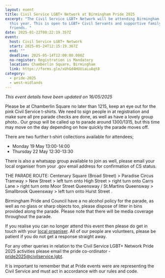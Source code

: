 ```yaml
---
layout: event
title: Civil Service LGBT+ Network at Birmingham Pride 2025
excerpt: "The Civil Service LGBT+ Network will be attending Birmingham Pride
  this year. This is open to LGBT+ Civil Servants and supportive family and
  friends. "
date: 2025-01-22T08:22:19.357Z
event:
  host: Civil Service LGBT+ Network
  start: 2025-05-24T12:15:19.367Z
  end: ""
  deadline: 2025-05-14T12:00:00.000Z
  no-register: Registration is Mandatory
  location: Chamberlin Square, Birmingham
  link: https://forms.gle/xUhGd4HUUiaLuAqt8
category:
  - pride-2025
  - west-midlands
---
```

*T﻿his event details have been updated on 16/05/2025*

P﻿lease be at Chamberlin Square no later than 1215, keep an eye out for the pink Civil Service t-shirts. We need to sign people in at registration and make sure all pre parade checks are done, as well as have a lovely group photo.. Our group will be called up to parade around 1300/1315, but this time may move on the day depending on how quickly the parade moves off.

T﻿here are two further t-shirt collections available for attendees;

* Monday 19 May 13:00-14:00
* Thursday 22 May 12:30-13:30

T﻿here is also a whatsapp group available to join as well, please email your local organiser from your .gov email address for confirmation of CS status.

THE PARADE ROUTE:
Centenary Square (Broad Street) > Paradise Circus Tramway > New Street > left turn onto High Street > right turn onto Carrs Lane > right turn onto Moor Street Queensway / St.Martins Queensway > Smallbrook Queensway > left turn onto Hurst Street .

B﻿irmingham Pride and Council have a no alcohol policy for the parade, as well as no glass or sharp objects too, please dispose of litter in bins provided along the parade. Please note that there will be media coverage throughout the parade.

I﻿f you realise you can no longer attend this event then please do get in touch with your [local organiser](https://www.civilservice.lgbt/team/). All of our people are volunteers, please be patient if you do not get a response straight away. 

F﻿or any other queries in relation to the Civil Service LGBT+ Network Pride 2025 activities please email the pride co-ordinator - [pride2025@civilservice.lgbt](mailto:pride2025@civilservice.lgbt).

I﻿t is important to remember that at Pride events were are representing the Civil Service and must act in accordance with our rules and code.
